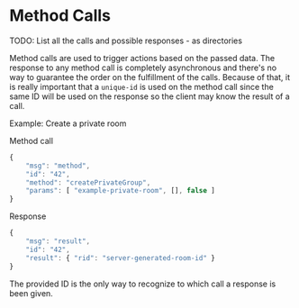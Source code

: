 # Method Calls

TODO: List all the calls and possible responses - as directories

Method calls are used to trigger actions based on the passed data. The response to any method call is completely asynchronous and there's no way to guarantee the order on the fulfillment of the calls. Because of that, it is really important that a `unique-id` is used on the method call since the same ID will be used on the response so the client may know the result of a call.

Example: Create a private room

Method call

```javascript
{
    "msg": "method",
    "id": "42",
    "method": "createPrivateGroup",
    "params": [ "example-private-room", [], false ]
}
```

Response

```javascript
{
    "msg": "result",
    "id": "42",
    "result": { "rid": "server-generated-room-id" }
}
```

The provided ID is the only way to recognize to which call a response is been given.

